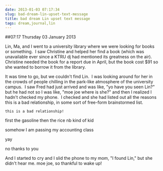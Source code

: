 ```yaml
---
date: 2013-01-03 07:17:34
slug: bad-dream-lin-upset-text-message
title: bad dream Lin upset text message
tags: dream,journal,lin
---
```


##07:17 Thursday 03 January 2013

Lin, Ma, and I went to a university library where we were looking for books or something.  I saw Christine and helped her find a book (which was unavailable ever since a KTRU dj had mentioned its greatness on the air).  Christine needed the book for a report due in April, but the book cost $91 so she wanted to borrow it from the library.

It was time to go, but we couldn't find Lin.  I was looking around for her in the crowds of people chilling in the park-like atmosphere of the university campus.  I saw Fred had just arrived and was like, "yo have you seen Lin?" but he had not so I was like, "moe joe where is she?" and then I realized I hadn't checked my phone.  I checked and she had listed out all the reasons this is a bad relationship, in some sort of free-form brainstormed list.

`this is a bad relationship!`

first the gasoline
then the rice
nb kind of kid

somehow I am passing
my accounting class

yay

no thanks to you

And I started to cry and I slid the phone to my mom, "I found Lin," but she didn't hear me. moe joe, so thankful to wake up!


